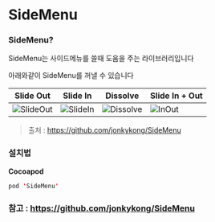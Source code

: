 # SideMenu

### SideMenu?

SideMenu는 사이드메뉴를 쓸때 도움을 주는 라이브러리입니다

아래와같이 SideMenu를 꺼낼 수 있습니다

|Slide Out|Slide In|Dissolve|Slide In + Out|
|------|---|---|---|
|![SlideOut](https://user-images.githubusercontent.com/81547954/154967164-24956d86-62bd-47f0-b6d5-51823cac2ae7.gif)|![SlideIn](https://user-images.githubusercontent.com/81547954/154967238-8940010a-0dc2-4279-a241-bc8489f7b469.gif)|![Dissolve](https://user-images.githubusercontent.com/81547954/154967262-c44e12c4-8279-4736-b8b7-c19c50dea93b.gif)|![InOut](https://user-images.githubusercontent.com/81547954/154967291-6e25e074-0367-43cd-b7fa-aded19107807.gif)|

> 출처 : https://github.com/jonkykong/SideMenu

### 설치법

**Cocoapod**
```swift
pod 'SideMenu'
```

### 참고 : https://github.com/jonkykong/SideMenu
